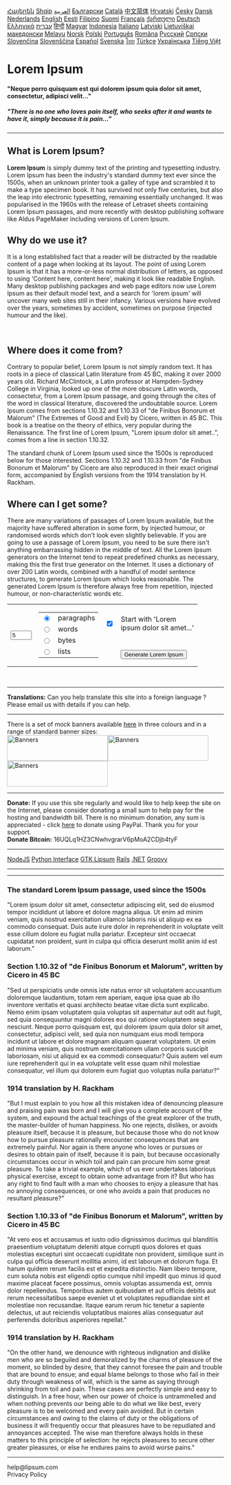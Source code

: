 </head>
<body>

<div id="Inner">

<div id="Languages"><a href="http://hy.lipsum.com/">&#1344;&#1377;&#1397;&#1381;&#1408;&#1381;&#1398;</a> <a href="http://sq.lipsum.com/">Shqip</a> <span class="ltr" dir="ltr"><a href="http://ar.lipsum.com/">&#8235;&#1575;&#1604;&#1593;&#1585;&#1576;&#1610;&#1577;</a></span> <a href="http://bg.lipsum.com/">&#1041;&#1098;&#1083;&#1075;&#1072;&#1088;&#1089;&#1082;&#1080;</a> <a href="http://ca.lipsum.com/">Catal&agrave;</a> <a href="http://cn.lipsum.com/">&#20013;&#25991;&#31616;&#20307;</a> <a href="http://hr.lipsum.com/">Hrvatski</a> <a href="http://cs.lipsum.com/">&#268;esky</a> <a href="http://da.lipsum.com/">Dansk</a> <a href="http://nl.lipsum.com/">Nederlands</a> <a class="zz" href="http://www.lipsum.com/">English</a> <a href="http://et.lipsum.com/">Eesti</a> <a href="http://ph.lipsum.com/">Filipino</a> <a href="http://fi.lipsum.com/">Suomi</a> <a href="http://fr.lipsum.com/">Fran&ccedil;ais</a> <a href="http://ka.lipsum.com/">&#4325;&#4304;&#4320;&#4311;&#4323;&#4314;&#4312;</a> <a href="http://de.lipsum.com/">Deutsch</a> <a href="http://el.lipsum.com/">&#917;&#955;&#955;&#951;&#957;&#953;&#954;&#940;</a> <span class="ltr" dir="ltr"><a href="http://he.lipsum.com/">&#8235;&#1506;&#1489;&#1512;&#1497;&#1514;</a></span> <a href="http://hi.lipsum.com/">&#2361;&#2367;&#2344;&#2381;&#2342;&#2368;</a> <a href="http://hu.lipsum.com/">Magyar</a> <a href="http://id.lipsum.com/">Indonesia</a> <a href="http://it.lipsum.com/">Italiano</a> <a href="http://lv.lipsum.com/">Latviski</a> <a href="http://lt.lipsum.com/">Lietuvi&scaron;kai</a> <a href="http://mk.lipsum.com/">&#1084;&#1072;&#1082;&#1077;&#1076;&#1086;&#1085;&#1089;&#1082;&#1080;</a> <a href="http://ms.lipsum.com/">Melayu</a> <a href="http://no.lipsum.com/">Norsk</a> <a href="http://pl.lipsum.com/">Polski</a> <a href="http://pt.lipsum.com/">Portugu&ecirc;s</a> <a href="http://ro.lipsum.com/">Rom&acirc;na</a> <a href="http://ru.lipsum.com/">Pycc&#1082;&#1080;&#1081;</a> <a href="http://sr.lipsum.com/">&#1057;&#1088;&#1087;&#1089;&#1082;&#1080;</a> <a href="http://sk.lipsum.com/">Sloven&#269;ina</a> <a href="http://sl.lipsum.com/">Sloven&#353;&#269;ina</a> <a href="http://es.lipsum.com/">Espa&ntilde;ol</a> <a href="http://sv.lipsum.com/">Svenska</a> <a href="http://th.lipsum.com/">&#3652;&#3607;&#3618;</a> <a href="http://tr.lipsum.com/">T&uuml;rk&ccedil;e</a> <a href="http://uk.lipsum.com/">&#1059;&#1082;&#1088;&#1072;&#1111;&#1085;&#1089;&#1100;&#1082;&#1072;</a> <a href="http://vi.lipsum.com/">Ti&#7871;ng Vi&#7879;t</a> </div>

<h1>Lorem Ipsum</h1>
<h4>"Neque porro quisquam est qui dolorem ipsum quia dolor sit amet, consectetur, adipisci velit..."</h4>
<h5>"There is no one who loves pain itself, who seeks after it and wants to have it, simply because it is pain..."</h5>


<hr />

<div id="Content">
<div id="bannerL"><div id="div-gpt-ad-1474537762122-2">
<script type="text/javascript">googletag.cmd.push(function() { googletag.display("div-gpt-ad-1474537762122-2"); });</script>
</div></div>
<div id="bannerR"><div id="div-gpt-ad-1474537762122-3">
<script type="text/javascript">googletag.cmd.push(function() { googletag.display("div-gpt-ad-1474537762122-3"); });</script>
</div></div>
<div id="Panes"><div>
<h2>What is Lorem Ipsum?</h2>
<p><strong>Lorem Ipsum</strong> is simply dummy text of the printing and typesetting industry. Lorem Ipsum has been the industry's standard dummy text ever since the 1500s, when an unknown printer took a galley of type and scrambled it to make a type specimen book. It has survived not only five centuries, but also the leap into electronic typesetting, remaining essentially unchanged. It was popularised in the 1960s with the release of Letraset sheets containing Lorem Ipsum passages, and more recently with desktop publishing software like Aldus PageMaker including versions of Lorem Ipsum.</p>
</div><div>
<h2>Why do we use it?</h2>
<p>It is a long established fact that a reader will be distracted by the readable content of a page when looking at its layout. The point of using Lorem Ipsum is that it has a more-or-less normal distribution of letters, as opposed to using 'Content here, content here', making it look like readable English. Many desktop publishing packages and web page editors now use Lorem Ipsum as their default model text, and a search for 'lorem ipsum' will uncover many web sites still in their infancy. Various versions have evolved over the years, sometimes by accident, sometimes on purpose (injected humour and the like).</p>
</div><br /><div>
<h2>Where does it come from?</h2>
<p>Contrary to popular belief, Lorem Ipsum is not simply random text. It has roots in a piece of classical Latin literature from 45 BC, making it over 2000 years old. Richard McClintock, a Latin professor at Hampden-Sydney College in Virginia, looked up one of the more obscure Latin words, consectetur, from a Lorem Ipsum passage, and going through the cites of the word in classical literature, discovered the undoubtable source. Lorem Ipsum comes from sections 1.10.32 and 1.10.33 of "de Finibus Bonorum et Malorum" (The Extremes of Good and Evil) by Cicero, written in 45 BC. This book is a treatise on the theory of ethics, very popular during the Renaissance. The first line of Lorem Ipsum, "Lorem ipsum dolor sit amet..", comes from a line in section 1.10.32.</p><p>The standard chunk of Lorem Ipsum used since the 1500s is reproduced below for those interested. Sections 1.10.32 and 1.10.33 from "de Finibus Bonorum et Malorum" by Cicero are also reproduced in their exact original form, accompanied by English versions from the 1914 translation by H. Rackham.</p>
</div><div>
<h2>Where can I get some?</h2>
<p>There are many variations of passages of Lorem Ipsum available, but the majority have suffered alteration in some form, by injected humour, or randomised words which don't look even slightly believable. If you are going to use a passage of Lorem Ipsum, you need to be sure there isn't anything embarrassing hidden in the middle of text. All the Lorem Ipsum generators on the Internet tend to repeat predefined chunks as necessary, making this the first true generator on the Internet. It uses a dictionary of over 200 Latin words, combined with a handful of model sentence structures, to generate Lorem Ipsum which looks reasonable. The generated Lorem Ipsum is therefore always free from repetition, injected humour, or non-characteristic words etc.</p>
<form method="post" action="/feed/html"><table style="width:100%"><tr><td rowspan="2"><input type="text" name="amount" value="5" size="3" id="amount" /></td><td rowspan="2"><table style="text-align:left"><tr><td style="width:20px"><input type="radio" name="what" value="paras" id="paras" checked="checked" /></td><td><label for="paras">paragraphs</label></td></tr><tr><td style="width:20px"><input type="radio" name="what" value="words" id="words" /></td><td><label for="words">words</label></td></tr><tr><td style="width:20px"><input type="radio" name="what" value="bytes" id="bytes" /></td><td><label for="bytes">bytes</label></td></tr><tr><td style="width:20px"><input type="radio" name="what" value="lists" id="lists" /></td><td><label for="lists">lists</label></td></tr></table></td><td style="width:20px"><input type="checkbox" name="start" id="start" value="yes" checked="checked" /></td><td style="text-align:left"><label for="start">Start with 'Lorem<br />ipsum dolor sit amet...'</label></td></tr><tr><td></td><td style="text-align:left"><input type="submit" name="generate" id="generate" value="Generate Lorem Ipsum" /></td></tr></table></form></div><br /></div>
<hr /><div class="boxed"><strong>Translations:</strong> Can you help translate this site into a foreign language ? Please email us with details if you can help.</div>

<hr /><div class="boxed">There is a set of mock banners available <a href="/banners" class="lnk">here</a> in three colours and in a range of standard banner sizes:<br /><a href="/banners"><img src="/images/banners/black_234x60.gif" width="234" height="60" alt="Banners" /></a><a href="/banners"><img src="/images/banners/grey_234x60.gif" width="234" height="60" alt="Banners" /></a><a href="/banners"><img src="/images/banners/white_234x60.gif" width="234" height="60" alt="Banners" /></a></div>

<hr /><div class="boxed"><strong>Donate:</strong> If you use this site regularly and would like to help keep the site on the Internet, please consider donating a small sum to help pay for the hosting and bandwidth bill. There is no minimum donation, any sum is appreciated - click <a target="_blank" href="/donate" class="lnk">here</a> to donate using PayPal. Thank you for your support.</div>
<div class="boxed"><strong>Donate Bitcoin:</strong> 16UQLq1HZ3CNwhvgrarV6pMoA2CDjb4tyF</div>

<hr /><div class="boxed" id="Packages">
<a target="_blank" rel="noopener" rel="nofollow" href="https://github.com/traviskaufman/node-lipsum">NodeJS</a>
<a target="_blank" rel="noopener" rel="nofollow" href="http://code.google.com/p/pypsum/">Python Interface</a>
<a target="_blank" rel="noopener" rel="nofollow" href="http://gtklipsum.sourceforge.net/">GTK Lipsum</a>
<a target="_blank" rel="noopener" rel="nofollow" href="http://github.com/gsavage/lorem_ipsum/tree/master">Rails</a>
<a target="_blank" rel="noopener" rel="nofollow" href="https://github.com/cerkit/LoremIpsum/">.NET</a>
<a target="_blank" rel="noopener" rel="nofollow" href="http://groovyconsole.appspot.com/script/64002">Groovy</a>
</div>

<hr /><div id="Lipsum-Unit5" style="margin:10px 0">
<script type="text/javascript">googletag.cmd.push(function() { googletag.display("Lipsum-Unit5"); });</script>
</div>
<hr /><div id="Translation">

<h3>The standard Lorem Ipsum passage, used since the 1500s</h3><p>"Lorem ipsum dolor sit amet, consectetur adipiscing elit, sed do eiusmod tempor incididunt ut labore et dolore magna aliqua. Ut enim ad minim veniam, quis nostrud exercitation ullamco laboris nisi ut aliquip ex ea commodo consequat. Duis aute irure dolor in reprehenderit in voluptate velit esse cillum dolore eu fugiat nulla pariatur. Excepteur sint occaecat cupidatat non proident, sunt in culpa qui officia deserunt mollit anim id est laborum."</p><h3>Section 1.10.32 of "de Finibus Bonorum et Malorum", written by Cicero in 45 BC</h3><p>"Sed ut perspiciatis unde omnis iste natus error sit voluptatem accusantium doloremque laudantium, totam rem aperiam, eaque ipsa quae ab illo inventore veritatis et quasi architecto beatae vitae dicta sunt explicabo. Nemo enim ipsam voluptatem quia voluptas sit aspernatur aut odit aut fugit, sed quia consequuntur magni dolores eos qui ratione voluptatem sequi nesciunt. Neque porro quisquam est, qui dolorem ipsum quia dolor sit amet, consectetur, adipisci velit, sed quia non numquam eius modi tempora incidunt ut labore et dolore magnam aliquam quaerat voluptatem. Ut enim ad minima veniam, quis nostrum exercitationem ullam corporis suscipit laboriosam, nisi ut aliquid ex ea commodi consequatur? Quis autem vel eum iure reprehenderit qui in ea voluptate velit esse quam nihil molestiae consequatur, vel illum qui dolorem eum fugiat quo voluptas nulla pariatur?"</p>
<h3>1914 translation by H. Rackham</h3>
<p>"But I must explain to you how all this mistaken idea of denouncing pleasure and praising pain was born and I will give you a complete account of the system, and expound the actual teachings of the great explorer of the truth, the master-builder of human happiness. No one rejects, dislikes, or avoids pleasure itself, because it is pleasure, but because those who do not know how to pursue pleasure rationally encounter consequences that are extremely painful. Nor again is there anyone who loves or pursues or desires to obtain pain of itself, because it is pain, but because occasionally circumstances occur in which toil and pain can procure him some great pleasure. To take a trivial example, which of us ever undertakes laborious physical exercise, except to obtain some advantage from it? But who has any right to find fault with a man who chooses to enjoy a pleasure that has no annoying consequences, or one who avoids a pain that produces no resultant pleasure?"</p>
<h3>Section 1.10.33 of "de Finibus Bonorum et Malorum", written by Cicero in 45 BC</h3>
<p>"At vero eos et accusamus et iusto odio dignissimos ducimus qui blanditiis praesentium voluptatum deleniti atque corrupti quos dolores et quas molestias excepturi sint occaecati cupiditate non provident, similique sunt in culpa qui officia deserunt mollitia animi, id est laborum et dolorum fuga. Et harum quidem rerum facilis est et expedita distinctio. Nam libero tempore, cum soluta nobis est eligendi optio cumque nihil impedit quo minus id quod maxime placeat facere possimus, omnis voluptas assumenda est, omnis dolor repellendus. Temporibus autem quibusdam et aut officiis debitis aut rerum necessitatibus saepe eveniet ut et voluptates repudiandae sint et molestiae non recusandae. Itaque earum rerum hic tenetur a sapiente delectus, ut aut reiciendis voluptatibus maiores alias consequatur aut perferendis doloribus asperiores repellat."</p>
<h3>1914 translation by H. Rackham</h3>
<p>"On the other hand, we denounce with righteous indignation and dislike men who are so beguiled and demoralized by the charms of pleasure of the moment, so blinded by desire, that they cannot foresee the pain and trouble that are bound to ensue; and equal blame belongs to those who fail in their duty through weakness of will, which is the same as saying through shrinking from toil and pain. These cases are perfectly simple and easy to distinguish. In a free hour, when our power of choice is untrammelled and when nothing prevents our being able to do what we like best, every pleasure is to be welcomed and every pain avoided. But in certain circumstances and owing to the claims of duty or the obligations of business it will frequently occur that pleasures have to be repudiated and annoyances accepted. The wise man therefore always holds in these matters to this principle of selection: he rejects pleasures to secure other greater pleasures, or else he endures pains to avoid worse pains."</p>
</div>

</div>

<hr />

<div class="boxed"><a style="text-decoration:none" href="mailto:help&#x40;&#108;i&#x70;sum&#46;co&#109;">hel&#x70;&#64;lip&#115;&#x75;m&#x2e;com</a><br /><a style="text-decoration:none" target="_blank" href="/privacy.pdf" />Privacy Policy</a></div>



</div>

<div class="banner" style="min-height:90px"><div id="div-gpt-ad-1456148316198-1">
<script type="text/javascript">googletag.cmd.push(function() { googletag.display("div-gpt-ad-1456148316198-1"); });</script>
</div></div>

</div>

 <script>
  (function(i,s,o,g,r,a,m){i['GoogleAnalyticsObject']=r;i[r]=i[r]||function(){
  (i[r].q=i[r].q||[]).push(arguments)},i[r].l=1*new Date();a=s.createElement(o),
  m=s.getElementsByTagName(o)[0];a.async=1;a.src=g;m.parentNode.insertBefore(a,m)
  })(window,document,'script','//www.google-analytics.com/analytics.js','ga');
  ga('create', 'UA-15036679-1', '.lipsum.com');
  ga('send', 'pageview');
</script> 
<!-- Generated in 0.007 seconds -->
</body></html>

<!--
**GSGII/gsgii** is a ✨ _special_ ✨ repository because its `README.md` (this file) appears on your GitHub profile.

Here are some ideas to get you started:

- 🔭 I’m currently working on ...
- 🌱 I’m currently learning ...
- 👯 I’m looking to collaborate on ...
- 🤔 I’m looking for help with ...
- 💬 Ask me about ...
- 📫 How to reach me: ...
- 😄 Pronouns: ...
- ⚡ Fun fact: ...
-->
